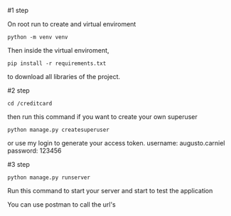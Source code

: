 #1 step

On root run to create and virtual enviroment
```
python -m venv venv
```
Then inside the virtual enviroment, 
```
pip install -r requirements.txt 
```
to download all libraries of the project.


#2 step
```
cd /creditcard
```
then run this command if you want to create your own superuser
```
python manage.py createsuperuser
```
or use my login to generate your access token.
username: augusto.carniel
password: 123456


#3 step
```
python manage.py runserver
```
Run this command to start your server and start to test the application

You can use postman to call the url's
